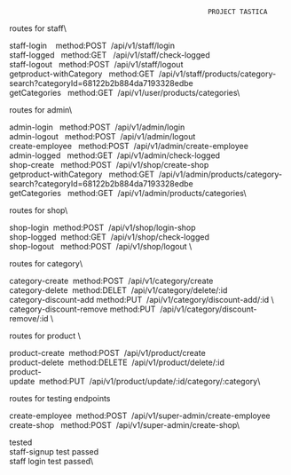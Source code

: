                                                       PROJECT TASTICA


 routes for staff\

 staff-login &nbsp;&nbsp; method:POST&nbsp;&nbsp;/api/v1/staff/login \
 staff-logged &nbsp;&nbsp;method:GET &nbsp;&nbsp;/api/v1/staff/check-logged \
 staff-logout&nbsp;&nbsp;&nbsp;method:POST&nbsp;&nbsp;/api/v1/staff/logout \
 getproduct-withCategory&nbsp;&nbsp;&nbsp;method:GET&nbsp;&nbsp;/api/v1/staff/products/category-search?categoryId=68122b2b884da7193328edbe \
 getCategories&nbsp;&nbsp;&nbsp;method:GET&nbsp;&nbsp;/api/v1/user/products/categories\
 
 routes for admin\

 admin-login&nbsp;&nbsp;&nbsp;method:POST&nbsp;&nbsp;/api/v1/admin/login \
 admin-logout&nbsp;&nbsp;&nbsp;method:POST&nbsp;&nbsp;/api/v1/admin/logout \
 create-employee&nbsp;&nbsp;  method:POST&nbsp;&nbsp;/api/v1/admin/create-employee \
 admin-logged&nbsp;&nbsp;&nbsp;method:GET&nbsp;&nbsp;/api/v1/admin/check-logged\
 shop-create&nbsp;&nbsp;&nbsp;method:POST&nbsp;&nbsp;/api/v1/shop/create-shop \
 getproduct-withCategory&nbsp;&nbsp;&nbsp;method:GET&nbsp;&nbsp;/api/v1/admin/products/category-search?categoryId=68122b2b884da7193328edbe \
 getCategories&nbsp;&nbsp;&nbsp;method:GET&nbsp;&nbsp;/api/v1/admin/products/categories\

 routes for shop\

 shop-login&nbsp;&nbsp;method:POST&nbsp;&nbsp;/api/v1/shop/login-shop \
 shop-logged&nbsp;&nbsp;method:GET&nbsp;&nbsp;/api/v1/shop/check-logged \
 shop-logout&nbsp;&nbsp;&nbsp;method:POST&nbsp;&nbsp;/api/v1/shop/logout \


 routes for category\

 category-create&nbsp;&nbsp;method:POST&nbsp;&nbsp;/api/v1/category/create\
 category-delete&nbsp;&nbsp;method:DELET&nbsp;&nbsp;/api/v1/category/delete/:id  \
 category-discount-add&nbsp;method:PUT&nbsp;&nbsp;/api/v1/category/discount-add/:id \ 
 category-discount-remove&nbsp;method:PUT&nbsp;&nbsp;/api/v1/category/discount-remove/:id \
 
 routes for product \
 
 product-create&nbsp;&nbsp;method:POST&nbsp;&nbsp;/api/v1/product/create\
 product-delete&nbsp;&nbsp;method:DELETE&nbsp;&nbsp;/api/v1/product/delete/:id\
 product-update&nbsp;&nbsp;method:PUT&nbsp;&nbsp;/api/v1/product/update/:id/category/:category\

 routes for testing endpoints 

 create-employee&nbsp;&nbsp;method:POST&nbsp;&nbsp;/api/v1/super-admin/create-employee\
 create-shop&nbsp;&nbsp;&nbsp;method:POST&nbsp;&nbsp;/api/v1/super-admin/create-shop\

 tested \
 staff-signup test passed\
 staff login test passed\



